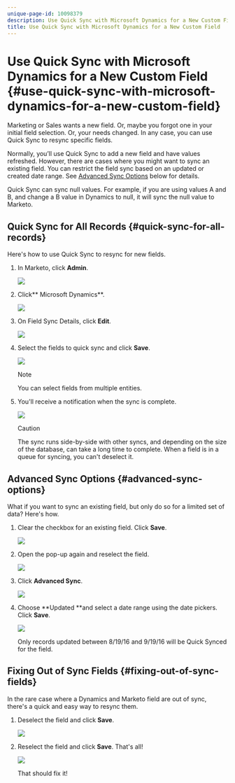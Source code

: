 ```yaml
---
unique-page-id: 10098379
description: Use Quick Sync with Microsoft Dynamics for a New Custom Field - Marketo Docs - Product Documentation
title: Use Quick Sync with Microsoft Dynamics for a New Custom Field
---
```


# Use Quick Sync with Microsoft Dynamics for a New Custom Field {#use-quick-sync-with-microsoft-dynamics-for-a-new-custom-field}

Marketing or Sales wants a new field. Or, maybe you forgot one in your initial field selection. Or, your needs changed. In any case, you can use Quick Sync to resync specific fields.

Normally, you’ll use Quick Sync to add a new field and have values refreshed. However, there are cases where you might want to sync an existing field. You can restrict the field sync based on an updated or created date range. See [Advanced Sync Options](#Advanced_Sync_Options) below for details.

Quick Sync can sync null values. For example, if you are using values A and B, and change a B value in Dynamics to null, it will sync the null value to Marketo.

## Quick Sync for All Records {#quick-sync-for-all-records}

Here's how to use Quick Sync to resync for new fields.

1. In Marketo, click **Admin**.

   ![](assets/image2016-8-19-11-3a14-3a5.png)

1. Click** Microsoft Dynamics**.

   ![](assets/image2016-8-19-11-3a15-3a8.png)

1. On Field Sync Details, click **Edit**.

   ![](assets/image2016-8-19-11-3a16-3a22.png)

1. Select the fields to quick sync and click **Save**.

   ![](assets/image2016-8-25-15-3a26-3a11.png)

   >[!NOTE]
   >
   >You can select fields from multiple entities.

1. You'll receive a notification when the sync is complete.

   ![](assets/field-sync-update-notification.png)

   >[!CAUTION]
   >
   >The sync runs side-by-side with other syncs, and depending on the size of the database, can take a long time to complete. When a field is in a queue for syncing, you can't deselect it.

##  Advanced Sync Options {#advanced-sync-options}

What if you want to sync an existing field, but only do so for a limited set of data? Here's how.

1. Clear the checkbox for an existing field. Click **Save**.

   ![](assets/image2016-8-25-16-3a16-3a32.png)

1. Open the pop-up again and reselect the field.

   ![](assets/select-field-reselect-hand.png)

1. Click **Advanced Sync**.

   ![](assets/image2016-8-25-15-3a52-3a9.png)

1. Choose **Updated **and select a date range using the date pickers. Click **Save**.

   ![](assets/image2016-8-25-16-3a0-3a3.png)

   Only records updated between 8/19/16 and 9/19/16 will be Quick Synced for the field.

## Fixing Out of Sync Fields {#fixing-out-of-sync-fields}

In the rare case where a Dynamics and Marketo field are out of sync, there's a quick and easy way to resync them.

1. Deselect the field and click **Save**.

   ![](assets/image2016-8-25-16-3a16-3a32-1.png)

1. Reselect the field and click **Save**. That's all!

   ![](assets/image2016-8-25-16-3a20-3a45.png)

   That should fix it!

